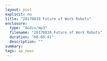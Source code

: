 ```yaml
---
layout: post
explicit: no
title: "20170830 Future of Work Robots"
enclosure:
  type: "Audio/mp3"
  filename: "20170830_Future of Work Robots"
  duration: "00:00:41"
  description: ""
summary:
tags: ap_news
---
```



